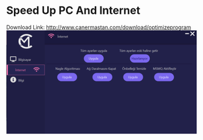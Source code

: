 # Speed Up PC And Internet
Download Link: http://www.canermastan.com/download/optimizeprogram
<br>
<img src="screenshot.png">
